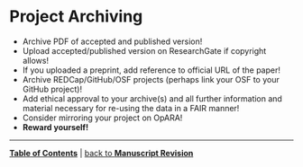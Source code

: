 # Project Archiving

- Archive PDF of accepted and published version!
- Upload accepted/published version on ResearchGate if copyright allows!
- If you uploaded a preprint, add reference to official URL of the paper!
- Archive REDCap/GitHub/OSF projects (perhaps link your OSF to your GitHub project)!
- Add ethical approval to your archive(s) and all further information and material necessary for re-using the data in a FAIR manner!
- Consider mirroring your project on OpARA!
- **Reward yourself!**

---

[**Table of Contents**](#README.md) | [back to **Manuscript Revision**](16_Manuscript_revision.md)
